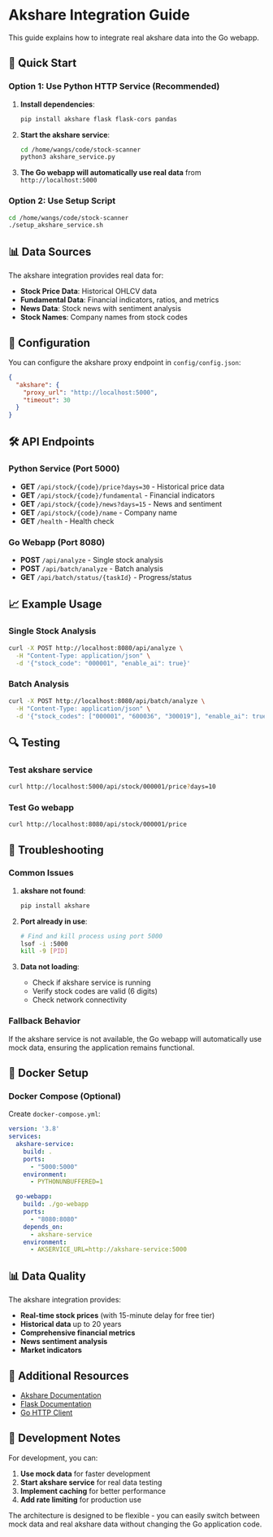 # Akshare Integration Guide

This guide explains how to integrate real akshare data into the Go webapp.

## 🚀 Quick Start

### Option 1: Use Python HTTP Service (Recommended)

1. **Install dependencies**:
   ```bash
   pip install akshare flask flask-cors pandas
   ```

2. **Start the akshare service**:
   ```bash
   cd /home/wangs/code/stock-scanner
   python3 akshare_service.py
   ```

3. **The Go webapp will automatically use real data** from `http://localhost:5000`

### Option 2: Use Setup Script

```bash
cd /home/wangs/code/stock-scanner
./setup_akshare_service.sh
```

## 📊 Data Sources

The akshare integration provides real data for:

- **Stock Price Data**: Historical OHLCV data
- **Fundamental Data**: Financial indicators, ratios, and metrics
- **News Data**: Stock news with sentiment analysis
- **Stock Names**: Company names from stock codes

## 🔧 Configuration

You can configure the akshare proxy endpoint in `config/config.json`:

```json
{
  "akshare": {
    "proxy_url": "http://localhost:5000",
    "timeout": 30
  }
}
```

## 🛠️ API Endpoints

### Python Service (Port 5000)

- **GET** `/api/stock/{code}/price?days=30` - Historical price data
- **GET** `/api/stock/{code}/fundamental` - Financial indicators
- **GET** `/api/stock/{code}/news?days=15` - News and sentiment
- **GET** `/api/stock/{code}/name` - Company name
- **GET** `/health` - Health check

### Go Webapp (Port 8080)

- **POST** `/api/analyze` - Single stock analysis
- **POST** `/api/batch/analyze` - Batch analysis
- **GET** `/api/batch/status/{taskId}` - Progress/status

## 📈 Example Usage

### Single Stock Analysis
```bash
curl -X POST http://localhost:8080/api/analyze \
  -H "Content-Type: application/json" \
  -d '{"stock_code": "000001", "enable_ai": true}'
```

### Batch Analysis
```bash
curl -X POST http://localhost:8080/api/batch/analyze \
  -H "Content-Type: application/json" \
  -d '{"stock_codes": ["000001", "600036", "300019"], "enable_ai": true}'
```

## 🔍 Testing

### Test akshare service
```bash
curl http://localhost:5000/api/stock/000001/price?days=10
```

### Test Go webapp
```bash
curl http://localhost:8080/api/stock/000001/price
```

## 🚨 Troubleshooting

### Common Issues

1. **akshare not found**:
   ```bash
   pip install akshare
   ```

2. **Port already in use**:
   ```bash
   # Find and kill process using port 5000
   lsof -i :5000
   kill -9 [PID]
   ```

3. **Data not loading**:
   - Check if akshare service is running
   - Verify stock codes are valid (6 digits)
   - Check network connectivity

### Fallback Behavior

If the akshare service is not available, the Go webapp will automatically use mock data, ensuring the application remains functional.

## 🐳 Docker Setup

### Docker Compose (Optional)

Create `docker-compose.yml`:

```yaml
version: '3.8'
services:
  akshare-service:
    build: .
    ports:
      - "5000:5000"
    environment:
      - PYTHONUNBUFFERED=1

  go-webapp:
    build: ./go-webapp
    ports:
      - "8080:8080"
    depends_on:
      - akshare-service
    environment:
      - AKSERVICE_URL=http://akshare-service:5000
```

## 📊 Data Quality

The akshare integration provides:

- **Real-time stock prices** (with 15-minute delay for free tier)
- **Historical data** up to 20 years
- **Comprehensive financial metrics**
- **News sentiment analysis**
- **Market indicators**

## 🔗 Additional Resources

- [Akshare Documentation](https://akshare.akfamily.xyz/)
- [Flask Documentation](https://flask.palletsprojects.com/)
- [Go HTTP Client](https://pkg.go.dev/net/http)

## 📝 Development Notes

For development, you can:

1. **Use mock data** for faster development
2. **Start akshare service** for real data testing
3. **Implement caching** for better performance
4. **Add rate limiting** for production use

The architecture is designed to be flexible - you can easily switch between mock data and real akshare data without changing the Go application code.